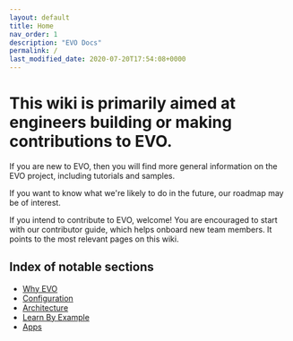 ```yaml
---
layout: default
title: Home
nav_order: 1
description: "EVO Docs"
permalink: /
last_modified_date: 2020-07-20T17:54:08+0000
---
```


# This wiki is primarily aimed at engineers building or making contributions to EVO.

If you are new to EVO, then you will find more general information on the EVO project, including tutorials and samples.

If you want to know what we're likely to do in the future, our roadmap may be of interest.

If you intend to contribute to EVO, welcome! You are encouraged to start with our contributor guide, which helps onboard new team members. It points to the most relevant pages on this wiki.

## Index of notable sections

- [Why EVO](https://getevo.github.io/evo/docs/why-evo/)
- [Configuration](https://getevo.github.io/evo/docs/configuration/)
- [Architecture](https://getevo.github.io/evo/docs/why-evo/)
- [Learn By Example](https://getevo.github.io/evo/docs/examples/)
- [Apps](https://getevo.github.io/evo/docs/apps/)